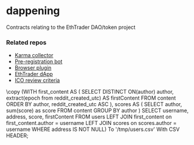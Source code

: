 # dappening
Contracts relating to the EthTrader DAO/token project

### Related repos
* [Karma collector](https://github.com/EthTrader/karma)
* [Pre-registration bot](https://github.com/EthTrader/regbot)
* [Browser plugin](https://github.com/EthTrader/plugin)
* [EthTrader dApp](https://github.com/EthTrader/EthTrader.github.io)
* [ICO review criteria](https://github.com/EthTrader/ico-review)

\copy
(WITH first_content AS (
  SELECT DISTINCT ON(author) author, extract(epoch from reddit_created_utc) AS firstContent FROM content ORDER BY author, reddit_created_utc ASC
  ),  scores AS (
  SELECT author, sum(score) as score FROM content GROUP BY author
  )
SELECT username, address, score, firstContent
FROM users
LEFT JOIN first_content on first_content.author = username
LEFT JOIN scores on scores.author = username
WHERE address IS NOT NULL)
To
'/tmp/users.csv'
With CSV HEADER;
